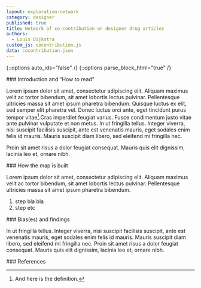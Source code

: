 ```yaml
---
layout: exploration-network
category: designer
published: true
title: Network of co-contribution on designer drug articles
authors:
  - Louis Dijkstra
custom_js: cocontribution.js
data: cocontribution.json
---
```

{::options auto_ids="false" /}
{::options parse_block_html="true" /}
<div class="intro">
### Introduction and “How to read”

Lorem ipsum dolor sit amet, consectetur adipiscing elit. Aliquam maximus velit ac tortor bibendum, sit amet lobortis lectus pulvinar. Pellentesque ultricies massa sit amet ipsum pharetra bibendum. Quisque luctus ex elit, sed semper elit pharetra vel. Donec luctus orci ante, eget tincidunt purus tempor vitae[^1].Cras imperdiet feugiat varius. Fusce condimentum justo vitae ante pulvinar vulputate et non metus. In ut fringilla tellus. Integer viverra, nisi suscipit facilisis suscipit, ante est venenatis mauris, eget sodales enim felis id mauris. Mauris suscipit diam libero, sed eleifend mi fringilla nec.

Proin sit amet risus a dolor feugiat consequat. Mauris quis elit dignissim, lacinia leo et, ornare nibh.
</div>

<div class="protocol">
### How the map is built

Lorem ipsum dolor sit amet, consectetur adipiscing elit. Aliquam maximus velit ac tortor bibendum, sit amet lobortis lectus pulvinar. Pellentesque ultricies massa sit amet ipsum pharetra bibendum.

1. step bla bla
2. step etc

</div>

<div class="findings">
### Bias(es) and findings

In ut fringilla tellus. Integer viverra, nisi suscipit facilisis suscipit, ante est venenatis mauris, eget sodales enim felis id mauris. Mauris suscipit diam libero, sed eleifend mi fringilla nec. Proin sit amet risus a dolor feugiat consequat. Mauris quis elit dignissim, lacinia leo et, ornare nibh.
</div>

<div class="references">
### References

[^1]: And here is the definition.
</div>
